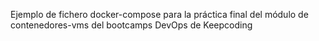 Ejemplo de fichero docker-compose para la práctica final del módulo de contenedores-vms del bootcamps DevOps de Keepcoding
